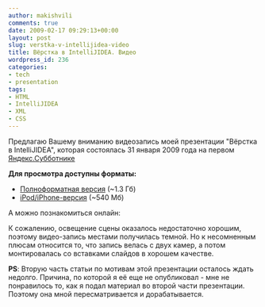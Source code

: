 ```yaml
---
author: makishvili
comments: true
date: 2009-02-17 09:29:13+00:00
layout: post
slug: verstka-v-intellijidea-video
title: Вёрстка в IntelliJIDEA. Видео
wordpress_id: 236
categories:
- tech
- presentation
tags:
- HTML
- IntelliJIDEA
- XML
- СSS
---
```


Предлагаю Вашему вниманию видеозапись моей презентации "Вёрстка в IntelliJIDEA", которая состоялась 31 января 2009 года на первом [Яндекс.Субботнике](http://clubs.ya.ru/company/replies.xml?item_no=14661)

**Для просмотра доступны форматы:**
- [Полноформатная версия](http://narod.ru/disk/5657412000/V_Makishvili_Pro_vyorstku_v_IntelliJIDEA.avi.html) (~1.3 Гб)
- [iPod/iPhone-версия](http://narod.ru/disk/5803861000/%D0%9C%D0%B0%D0%BA%D0%B8%D1%88%D0%B2%D0%B8%D0%BB%D0%B8%20%D0%92%D0%B0%D0%B4%D0%B8%D0%BC.%20%D0%92%D1%91%D1%80%D1%81%D1%82%D0%BA%D0%B0%20%D0%B2%20IntelliJIDEA.m4v.html) (~540 Мб)

А можно познакомиться онлайн:


К сожалению, освещение сцены оказалось недостаточно хорошим, поэтому видео-запись местами получилась темной. Но к несомненным плюсам относится то, что запись велась с двух камер, а потом монтировалась со вставками слайдов в хорошем качестве.

**PS**: Вторую часть статьи по мотивам этой презентации осталось ждать недолго.
Причина, по которой я её еще не опубликовал - мне не понравилось то, как я подал материал во второй части презентации. Поэтому она мной пересматривается и дорабатывается.
